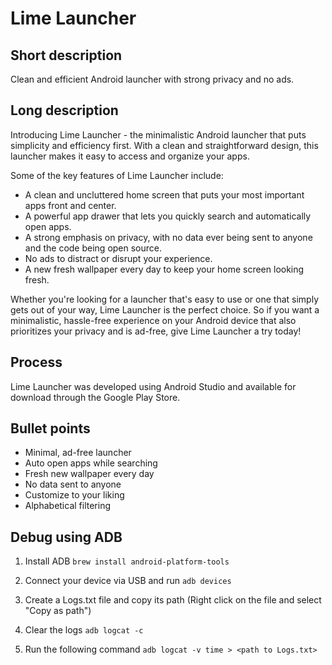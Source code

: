 # Lime Launcher

## Short description

Clean and efficient Android launcher with strong privacy and no ads.

## Long description

Introducing Lime Launcher - the minimalistic Android launcher that puts simplicity and efficiency first. With a clean and straightforward design, this launcher makes it easy to access and organize your apps.

Some of the key features of Lime Launcher include:

- A clean and uncluttered home screen that puts your most important apps front and center.
- A powerful app drawer that lets you quickly search and automatically open apps.
- A strong emphasis on privacy, with no data ever being sent to anyone and the code being open source.
- No ads to distract or disrupt your experience.
- A new fresh wallpaper every day to keep your home screen looking fresh.

Whether you're looking for a launcher that's easy to use or one that simply gets out of your way, Lime Launcher is the perfect choice. So if you want a minimalistic, hassle-free experience on your Android device that also prioritizes your privacy and is ad-free, give Lime Launcher a try today!

## Process

Lime Launcher was developed using Android Studio and available for download through the Google Play Store.

## Bullet points

- Minimal, ad-free launcher
- Auto open apps while searching
- Fresh new wallpaper every day
- No data sent to anyone
- Customize to your liking
- Alphabetical filtering

## Debug using ADB

1. Install ADB
   `brew install android-platform-tools`

2. Connect your device via USB and run
   `adb devices`

3. Create a Logs.txt file and copy its path (Right click on the file and select "Copy as path")

4. Clear the logs
   `adb logcat -c`

5. Run the following command
   `adb logcat -v time > <path to Logs.txt>`
